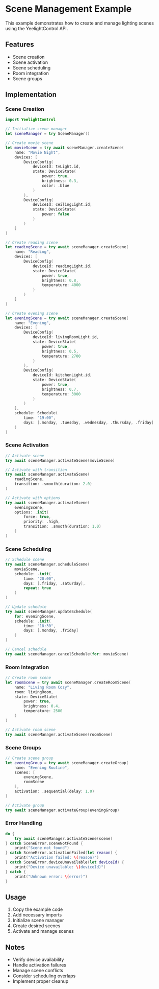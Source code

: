 # Scene Management Example

This example demonstrates how to create and manage lighting scenes using the YeelightControl API.

## Features
- Scene creation
- Scene activation
- Scene scheduling
- Room integration
- Scene groups

## Implementation

### Scene Creation
```swift
import YeelightControl

// Initialize scene manager
let sceneManager = try SceneManager()

// Create movie scene
let movieScene = try await sceneManager.createScene(
    name: "Movie Night",
    devices: [
        DeviceConfig(
            deviceId: tvLight.id,
            state: DeviceState(
                power: true,
                brightness: 0.3,
                color: .blue
            )
        ),
        DeviceConfig(
            deviceId: ceilingLight.id,
            state: DeviceState(
                power: false
            )
        )
    ]
)

// Create reading scene
let readingScene = try await sceneManager.createScene(
    name: "Reading",
    devices: [
        DeviceConfig(
            deviceId: readingLight.id,
            state: DeviceState(
                power: true,
                brightness: 0.8,
                temperature: 4000
            )
        )
    ]
)

// Create evening scene
let eveningScene = try await sceneManager.createScene(
    name: "Evening",
    devices: [
        DeviceConfig(
            deviceId: livingRoomLight.id,
            state: DeviceState(
                power: true,
                brightness: 0.5,
                temperature: 2700
            )
        ),
        DeviceConfig(
            deviceId: kitchenLight.id,
            state: DeviceState(
                power: true,
                brightness: 0.7,
                temperature: 3000
            )
        )
    ],
    schedule: Schedule(
        time: "19:00",
        days: [.monday, .tuesday, .wednesday, .thursday, .friday]
    )
)
```

### Scene Activation
```swift
// Activate scene
try await sceneManager.activateScene(movieScene)

// Activate with transition
try await sceneManager.activateScene(
    readingScene,
    transition: .smooth(duration: 2.0)
)

// Activate with options
try await sceneManager.activateScene(
    eveningScene,
    options: .init(
        force: true,
        priority: .high,
        transition: .smooth(duration: 1.0)
    )
)
```

### Scene Scheduling
```swift
// Schedule scene
try await sceneManager.scheduleScene(
    movieScene,
    schedule: .init(
        time: "20:00",
        days: [.friday, .saturday],
        repeat: true
    )
)

// Update schedule
try await sceneManager.updateSchedule(
    for: eveningScene,
    schedule: .init(
        time: "18:30",
        days: [.monday, .friday]
    )
)

// Cancel schedule
try await sceneManager.cancelSchedule(for: movieScene)
```

### Room Integration
```swift
// Create room scene
let roomScene = try await sceneManager.createRoomScene(
    name: "Living Room Cozy",
    room: livingRoom,
    state: DeviceState(
        power: true,
        brightness: 0.4,
        temperature: 2500
    )
)

// Activate room scene
try await sceneManager.activateScene(roomScene)
```

### Scene Groups
```swift
// Create scene group
let eveningGroup = try await sceneManager.createGroup(
    name: "Evening Routine",
    scenes: [
        eveningScene,
        roomScene
    ],
    activation: .sequential(delay: 1.0)
)

// Activate group
try await sceneManager.activateGroup(eveningGroup)
```

### Error Handling
```swift
do {
    try await sceneManager.activateScene(scene)
} catch SceneError.sceneNotFound {
    print("Scene not found")
} catch SceneError.activationFailed(let reason) {
    print("Activation failed: \(reason)")
} catch SceneError.deviceUnavailable(let deviceId) {
    print("Device unavailable: \(deviceId)")
} catch {
    print("Unknown error: \(error)")
}
```

## Usage
1. Copy the example code
2. Add necessary imports
3. Initialize scene manager
4. Create desired scenes
5. Activate and manage scenes

## Notes
- Verify device availability
- Handle activation failures
- Manage scene conflicts
- Consider scheduling overlaps
- Implement proper cleanup 